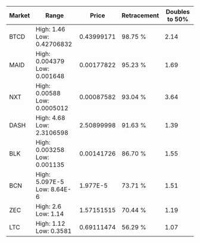 | Market | Range | Price| Retracement | Doubles to 50% |
| --- | --- | --- | --- | --- |
| BTCD | High: 1.46<br />Low: 0.42706832 | 0.43999171 | 98.75 % | 2.14 |
| MAID | High: 0.004379<br />Low: 0.001648 | 0.00177822 | 95.23 % | 1.69 |
| NXT | High: 0.00588<br />Low: 0.0005012 | 0.00087582 | 93.04 % | 3.64 |
| DASH | High: 4.68<br />Low: 2.3106598 | 2.50899998 | 91.63 % | 1.39 |
| BLK | High: 0.003258<br />Low: 0.001135 | 0.00141726 | 86.70 % | 1.55 |
| BCN | High: 5.097E-5<br />Low: 8.64E-6 | 1.977E-5 | 73.71 % | 1.51 |
| ZEC | High: 2.6<br />Low: 1.14 | 1.57151515 | 70.44 % | 1.19 |
| LTC | High: 1.12<br />Low: 0.3581 | 0.69111474 | 56.29 % | 1.07 |
